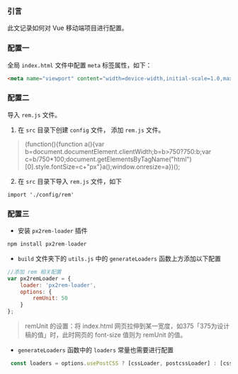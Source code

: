### 引言

此文记录如何对 Vue 移动端项目进行配置。

### 配置一

全局 `index.html` 文件中配置 `meta` 标签属性，如下：

```html
<meta name="viewport" content="width=device-width,initial-scale=1.0,maxium-scale=1,user-scalable=0">
```

### 配置二

导入 `rem.js` 文件。

1. 在 `src` 目录下创建  `config` 文件， 添加 `rem.js` 文件。

> (function(){function a(){var b=document.documentElement.clientWidth;b=b>750?750:b;var c=b/750*100;document.getElementsByTagName("html")[0].style.fontSize=c+"px"}a();window.onresize=a})();

2. 在 `src` 目录下导入 `rem.js` 文件，如下

```
import './config/rem'
```

### 配置三

* 安装 `px2rem-loader` 插件

```javascript
npm install px2rem-loader
```

* `build` 文件夹下的 `utils.js` 中的 `generateLoaders` 函数上方添加以下配置

```javascript
//添加 rem 相关配置
var px2remLoader = {
    loader: 'px2rem-loader',
    options: {
        remUnit: 50
    }
};
```

> remUnit 的设置：将 index.html 网页拉伸到某一宽度，如375「375为设计稿的值」时，此时网页的 font-size 值则为 remUnit 的值。

* `generateLoaders` 函数中的 `loaders` 常量也需要进行配置

```javascript
 const loaders = options.usePostCSS ? [cssLoader, postcssLoader] : [cssLoader,px2remLoader];
```


